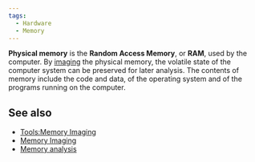 ```yaml
---
tags:
  - Hardware
  - Memory
---
```

**Physical memory** is the **Random Access Memory**, or **RAM**, used by
the computer. By [imaging](tools_memory_imaging.md) the physical
memory, the volatile state of the computer system can be preserved for
later analysis. The contents of memory include the code and data, of the
operating system and of the programs running on the computer.

## See also

- [Tools:Memory Imaging](tools_memory_imaging.md)
- [Memory Imaging](memory_imaging.md)
- [Memory analysis](memory_analysis.md)
